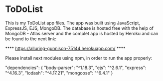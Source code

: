 # ToDoList

This is my ToDoList app files. The app was built using JavaScript, ExpressJS, EJS, MongoDB. The database is hosted free with the help of MongoDB - Atlas server and the complet app is hosted by Heroku and can be found to the next link:

****  https://alluring-gunnison-75144.herokuapp.com/ ****


Please install next modules using npm, in order to run the app properly: 

  "dependencies": {
    "body-parser": "^1.18.3",
    "ejs": "^2.6.1",
    "express": "^4.16.3",
    "lodash": "^4.17.21",
    "mongoose": "^6.4.1"
  }
